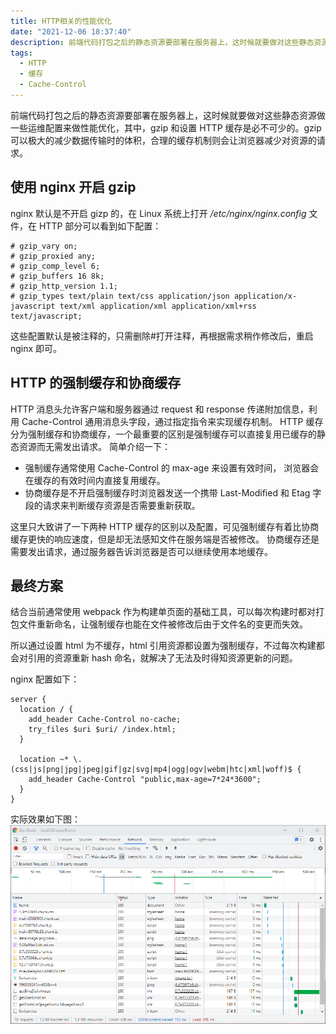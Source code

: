 ```yaml
---
title: HTTP相关的性能优化
date: "2021-12-06 18:37:40"
description: 前端代码打包之后的静态资源要部署在服务器上，这时候就要做对这些静态资源做一些运维配置来做性能优化，其中，gzip 和设置 HTTP 缓存是必不可少的
tags:
  - HTTP
  - 缓存
  - Cache-Control
---
```


前端代码打包之后的静态资源要部署在服务器上，这时候就要做对这些静态资源做一些运维配置来做性能优化，其中，gzip 和设置 HTTP 缓存是必不可少的。gzip 可以极大的减少数据传输时的体积，合理的缓存机制则会让浏览器减少对资源的请求。

## 使用 nginx 开启 gzip

nginx 默认是不开启 gizp 的，在 Linux 系统上打开 _/etc/nginx/nginx.config_ 文件，在 HTTP 部分可以看到如下配置：

```nginx
# gzip_vary on;
# gzip_proxied any;
# gzip_comp_level 6;
# gzip_buffers 16 8k;
# gzip_http_version 1.1;
# gzip_types text/plain text/css application/json application/x-javascript text/xml application/xml application/xml+rss text/javascript;
```

这些配置默认是被注释的，只需删除#打开注释，再根据需求稍作修改后，重启 nginx 即可。

## HTTP 的强制缓存和协商缓存

HTTP 消息头允许客户端和服务器通过 request 和 response 传递附加信息，利用 Cache-Control 通用消息头字段，通过指定指令来实现缓存机制。
HTTP 缓存分为强制缓存和协商缓存，一个最重要的区别是强制缓存可以直接复用已缓存的静态资源而无需发出请求。
简单介绍一下：

- 强制缓存通常使用 Cache-Control 的 max-age 来设置有效时间， 浏览器会在缓存的有效时间内直接复用缓存。
- 协商缓存是不开启强制缓存时浏览器发送一个携带 Last-Modified 和 Etag 字段的请求来判断缓存资源是否需要重新获取。

这里只大致讲了一下两种 HTTP 缓存的区别以及配置，可见强制缓存有着比协商缓存更快的响应速度，但是却无法感知文件在服务端是否被修改。
协商缓存还是需要发出请求，通过服务器告诉浏览器是否可以继续使用本地缓存。

## 最终方案

结合当前通常使用 webpack 作为构建单页面的基础工具，可以每次构建时都对打包文件重新命名，让强制缓存也能在文件被修改后由于文件名的变更而失效。

所以通过设置 html 为不缓存，html 引用资源都设置为强制缓存，不过每次构建都会对引用的资源重新 hash 命名，就解决了无法及时得知资源更新的问题。

nginx 配置如下：

```nginx
server {
  location / {
    add_header Cache-Control no-cache;
    try_files $uri $uri/ /index.html;
  }

  location ~* \.(css|js|png|jpg|jpeg|gif|gz|svg|mp4|ogg|ogv|webm|htc|xml|woff)$ {
    add_header Cache-Control "public,max-age=7*24*3600";
  }
}

```

实际效果如下图：
![截图](./screenshot.png)
